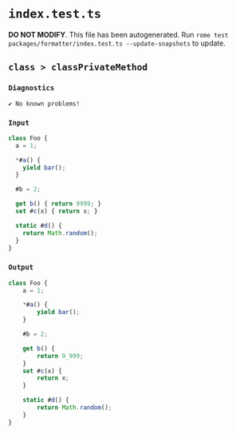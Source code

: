 # `index.test.ts`

**DO NOT MODIFY**. This file has been autogenerated. Run `rome test packages/formatter/index.test.ts --update-snapshots` to update.

## `class > classPrivateMethod`

### `Diagnostics`

```
✔ No known problems!

```

### `Input`

```js
class Foo {
  a = 1;

  *#a() {
    yield bar();
  }

  #b = 2;

  get b() { return 9999; }
  set #c(x) { return x; }

  static #d() {
    return Math.random();
  }
}
```

### `Output`

```js
class Foo {
	a = 1;

	*#a() {
		yield bar();
	}

	#b = 2;

	get b() {
		return 9_999;
	}
	set #c(x) {
		return x;
	}

	static #d() {
		return Math.random();
	}
}

```
